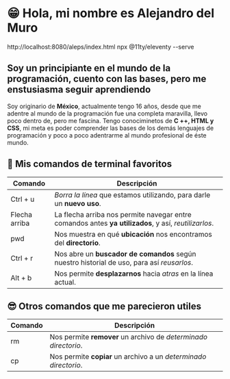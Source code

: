#  😁 Hola, mi nombre es Alejandro del Muro
http://localhost:8080/aleps/index.html
npx @11ty/eleventy --serve
## Soy un principiante en el mundo de la programación, cuento con las bases, pero me enstusiasma seguir aprendiendo
Soy originario de **México**, actualmente tengo 16 años, desde que me adentre al mundo de la programación fue una completa maravilla, llevo poco dentro de, pero me fascina. Tengo conociminetos de **C ++, HTML y CSS**, mi meta es poder comprender las bases de los demás lenguajes de programación y poco a poco adentrarme al mundo profesional de éste mundo. 

## 🤯 Mis comandos de terminal favoritos
| Comando | Descripción |
| ------- | ----------- |
| Ctrl + u | *Borra la línea* que estamos utilizando, para darle un **nuevo uso**. |
|Flecha arriba | La flecha arriba nos permite navegar entre comandos antes **ya utilizados**, y así, *reutilizarlos*. |
| pwd | Nos muestra en qué **ubicación** nos encontramos del **directorio**. |
| Ctrl + r | Nos abre un **buscador de comandos** según nuestro historial de uso, para así *reusarlos*. |
| Alt + b | Nos permite **desplazarnos** hacia *atras* en la línea actual. |

## 😎 Otros comandos que me parecieron utiles
| Comando | Descripción |
| ------- | ----------- |
| rm | Nos permite **remover** un archivo de *determinado directorio*. |
| cp | Nos permite **copiar** un archivo a un *determinado directorio*. |

